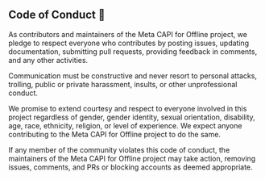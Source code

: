 ## <a name="coc-details"></a> Code of Conduct :cop:

As contributors and maintainers of the Meta CAPI for Offline project, we pledge to respect everyone who contributes by posting issues, updating documentation, submitting pull requests, providing feedback in comments, and any other activities.

Communication must be constructive and never resort to personal attacks, trolling, public or private harassment, insults, or other unprofessional conduct.

We promise to extend courtesy and respect to everyone involved in this project regardless of gender, gender identity, sexual orientation, disability, age, race, ethnicity, religion, or level of experience. We expect anyone contributing to the Meta CAPI for Offline project to do the same.

If any member of the community violates this code of conduct, the maintainers of the Meta CAPI for Offline project may take action, removing issues, comments, and PRs or blocking accounts as deemed appropriate.
